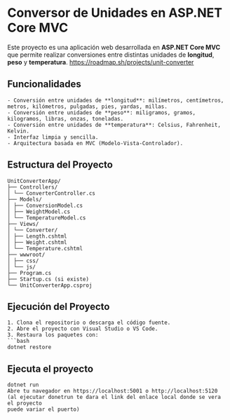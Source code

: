 # Conversor de Unidades en ASP.NET Core MVC

Este proyecto es una aplicación web desarrollada en **ASP.NET Core MVC** que permite realizar conversiones entre distintas unidades de **longitud**, **peso** y **temperatura**.
https://roadmap.sh/projects/unit-converter
##  Funcionalidades
    - Conversión entre unidades de **longitud**: milímetros, centímetros, metros, kilómetros, pulgadas, pies, yardas, millas.
    - Conversión entre unidades de **peso**: miligramos, gramos, kilogramos, libras, onzas, toneladas.
    - Conversión entre unidades de **temperatura**: Celsius, Fahrenheit, Kelvin.
    - Interfaz limpia y sencilla.
    - Arquitectura basada en MVC (Modelo-Vista-Controlador).

##  Estructura del Proyecto
    UnitConverterApp/
    ├── Controllers/
    │ └── ConverterController.cs
    ├── Models/
    │ ├── ConversionModel.cs
    │ ├── WeightModel.cs
    │ └── TemperatureModel.cs
    ├── Views/
    │ └── Converter/
    │ ├── Length.cshtml
    │ ├── Weight.cshtml
    │ └── Temperature.cshtml
    ├── wwwroot/
    │ ├── css/
    │ └── js/
    ├── Program.cs
    ├── Startup.cs (si existe)
    └── UnitConverterApp.csproj

##  Ejecución del Proyecto
    1. Clona el repositorio o descarga el código fuente.
    2. Abre el proyecto con Visual Studio o VS Code.
    3. Restaura los paquetes con:
    ```bash
    dotnet restore
##  Ejecuta el proyecto
    dotnet run
    Abre tu navegador en https://localhost:5001 o http://localhost:5120
    (al ejecutar donetrun te dara el link del enlace local donde se vera el proyecto
    puede variar el puerto)